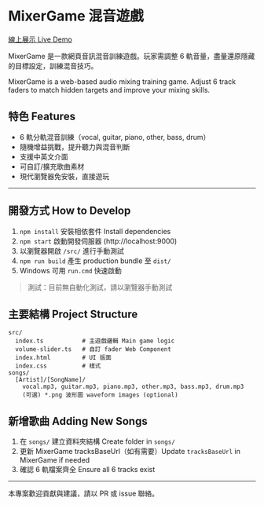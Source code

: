 
# MixerGame 混音遊戲

[線上展示 Live Demo](https://christorng.github.io/MixerGame/src/)

MixerGame 是一款網頁音訊混音訓練遊戲。玩家需調整 6 軌音量，盡量還原隱藏的目標設定，訓練混音技巧。

MixerGame is a web-based audio mixing training game. Adjust 6 track faders to match hidden targets and improve your mixing skills.

## 特色 Features

- 6 軌分軌混音訓練（vocal, guitar, piano, other, bass, drum）
- 隨機增益挑戰，提升聽力與混音判斷
- 支援中英文介面
- 可自訂/擴充歌曲素材
- 現代瀏覽器免安裝，直接遊玩

---


## 開發方式 How to Develop

1. `npm install` 安裝相依套件 Install dependencies
2. `npm start` 啟動開發伺服器 (http://localhost:9000)
3. 以瀏覽器開啟 `/src/` 進行手動測試
4. `npm run build` 產生 production bundle 至 `dist/`
5. Windows 可用 `run.cmd` 快速啟動

> 測試：目前無自動化測試，請以瀏覽器手動測試


## 主要結構 Project Structure

```
src/
  index.ts           # 主遊戲邏輯 Main game logic
  volume-slider.ts   # 自訂 fader Web Component
  index.html         # UI 版面
  index.css          # 樣式
songs/
  [Artist]/[SongName]/
    vocal.mp3, guitar.mp3, piano.mp3, other.mp3, bass.mp3, drum.mp3
    (可選) *.png 波形圖 waveform images (optional)
```


## 新增歌曲 Adding New Songs
1. 在 `songs/` 建立資料夾結構 Create folder in `songs/`
2. 更新 MixerGame tracksBaseUrl（如有需要）Update `tracksBaseUrl` in MixerGame if needed
3. 確認 6 軌檔案齊全 Ensure all 6 tracks exist

---
本專案歡迎貢獻與建議，請以 PR 或 issue 聯絡。